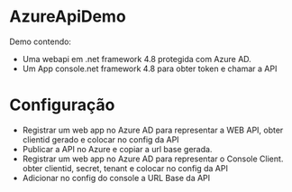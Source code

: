 # AzureApiDemo
Demo contendo:
- Uma webapi em .net framework 4.8 protegida com Azure AD.
- Um App console.net framework 4.8 para obter token e chamar a API

# Configuração
 - Registrar um web app no Azure AD para representar a WEB API, obter clientid gerado e colocar no config da API
 - Publicar a API no Azure e copiar a url base gerada.
 - Registrar um web app no Azure AD para representar o Console Client. obter clientid, secret, tenant e colocar no config da API
 - Adicionar no config do console a URL Base da API
 
